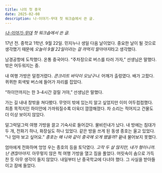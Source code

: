 ```yaml
---
title: 나의 첫 중국
date: 2025-02-08
description: 나-이야기-무대 첫 워크숍에서 쓴 글.
---
```

*[나-이야기-무대](https://jagunbae.com/naimu/) 첫 워크숍에서 쓴 글.*

17년 전. 중학교 1학년. 9월 22일. 민지누나 생일 다음 날이었다. 중요한 날이 될 것으로 생각했기 때문에 *오늘이 9월 22일이라는 걸 까먹지 말아야지*라고 생각했다.

남경공항에 도착했다. 온통 중국어다. “주차장으로 버스를 타러 가자,” 선생님은 말했다. 밖은 어두워지는 중.

내 여행 가방은 덜컹거렸다. *콘크리트 바닥이 모났구나.* 어깨가 출렁였다. 배가 고팠다. 퀴퀴한 회색빛 버스에 들어가 자리를 잡았다.

“하이안까지는 한 3-4시간 걸릴 거야,” 선생님은 말했다.

가는 길 내내 창밖을 쳐다봤다. 무엇이 밖에 있는지 알고 싶었지만 이미 어두컴컴했다. 최종 목적지인 하이안에 가까워질수록 더욱더 깜깜해졌다. 차 소리는 적어지고 건물도 더 이상 보이지 않았다.

덜그럭덜그럭 여행 가방을 끌고 기숙사로 들어갔다. 물비린내가 났다. 내 방에는 침대가 두 개, 전화기 하나, 화장실도 하나 있었다. 같은 방을 쓰게 된 동생 종호는 울고 있었다. “나 엄마 보고 싶어요.” *종호는 왜 나와 같이 중국에 오게 됐을까?* 끝내 물어보지 못했다.

엄마에게 전화하며 엉엉 우는 종호의 등을 토닥였다. *고작 두 살 많지만, 내가 형이니까. 난 괜찮아야지.* 아무렇지 않은 척 여행 가방을 열고 짐을 풀었다. 머릿속이 솜으로 가득 찬 듯 아무 생각이 들지 않았다. 내일부터 난 중국학교에 다녀야 했다. 그 사실을 받아들이고 잠에 들었다.